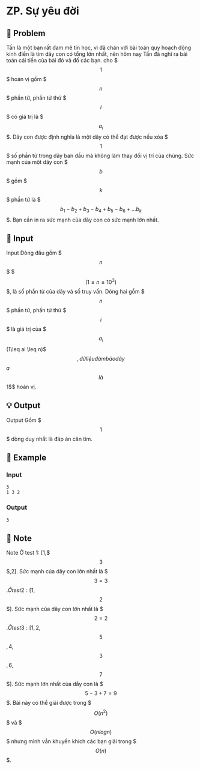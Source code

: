 # ZP. Sự yêu đời

## 📖 Problem

Tấn là một bạn rất đam mê tin học, vì đã chán với bài toán quy hoạch động kinh điển là tìm dãy con có tổng lớn nhất, nên hôm nay Tấn đã nghĩ ra bài toán cải tiến của bài đó và đố các bạn.
cho $$$1$$$ hoán vị gồm $$$n$$$ phần tử, phần tử thứ $$$i$$$ có giá trị là $$$a_i$$$. Dãy con được định nghĩa là một dãy có thể đạt được nếu xóa $$$1$$$ số phần tử trong dãy ban đầu mà không làm thay đổi vị trí của chúng.
Sức mạnh của một dãy con $$$b$$$ gồm $$$k$$$ phần tử là $$$b_1 - b_2 + b_3 - b_4+b_5-b_6+...b_k$$$.
Bạn cần in ra sức mạnh của dãy con có sức mạnh lớn nhất.


## 🧩 Input

Input
Dòng đầu gồm $$$n$$$ $$$(1\leq n\leq 10^3)$$$, là số phần tử của dãy và số truy vấn.
Dòng hai gồm $$$n$$$ phần tử, phần tử thứ $$$i$$$ là giá trị của $$$a_i$$$$$$(1\leq ai \leq n)$$$, dữ liệu đảm bảo dãy $$$a$$$ là $$$1$$$ hoán vị.


## 💡 Output

Output
Gồm $$$1$$$ dòng duy nhất là đáp án cân tìm.


## 🧠 Example

### Input

```text
3
1 3 2
```

### Output

```text
3
```



## 📝 Note

Note
Ở test 1: [1,$$$3$$$,2]. Sức mạnh của dãy con lớn nhất là $$$3=3$$$.
Ở test 2: [1,$$$2$$$]. Sức mạnh của dãy con lớn nhất là $$$2 = 2$$$.
Ở test 3: [1,2,$$$5$$$,4,$$$3$$$,6,$$$7$$$]. Sức mạnh lớn nhất của dẫy con là $$$5-3+7=9$$$.
Bài này có thể giải được trong $$$O(n^2)$$$ và $$$O(nlogn)$$$ nhưng mình vẫn khuyến khích các bạn giải trong $$$O(n)$$$.

